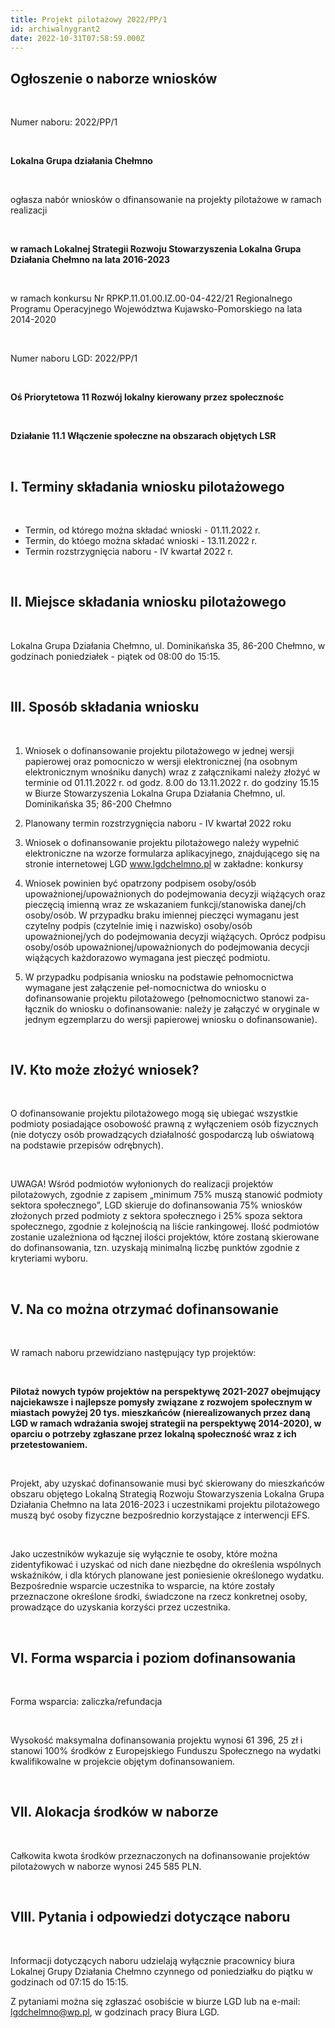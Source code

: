 ```yaml
---
title: Projekt pilotażowy 2022/PP/1
id: archiwalnygrant2
date: 2022-10-31T07:58:59.000Z
---
```

## Ogłoszenie o naborze wniosków

<br>

Numer naboru: 2022/PP/1

<br>

**Lokalna Grupa działania Chełmno**

<br>

ogłasza nabór wniosków o dfinansowanie na projekty pilotażowe w ramach realizacji

<br>

**w ramach Lokalnej Strategii Rozwoju Stowarzyszenia Lokalna Grupa Działania Chełmno na lata 2016-2023**

<br>

w ramach konkursu Nr RPKP.11.01.00.IZ.00-04-422/21 Regionalnego Programu Operacyjnego Województwa Kujawsko-Pomorskiego na lata 2014-2020

<br>

Numer naboru LGD: 2022/PP/1

<br>

**Oś Priorytetowa 11 Rozwój lokalny kierowany przez społecznośc**

<br>

**Działanie 11.1 Włączenie społeczne na obszarach objętych LSR**

<br>

## I. Terminy składania wniosku pilotażowego

<br>

* Termin, od którego można składać wnioski - 01.11.2022 r.
* Termin, do któego można składać wnioski - 13.11.2022 r.
* Termin rozstrzygnięcia naboru - IV kwartał 2022 r.

<br>

## II. Miejsce składania wniosku pilotażowego

<br>

Lokalna Grupa Działania Chełmno, ul. Dominikańska 35, 86-200 Chełmno, w godzinach poniedziałek - piątek od 08:00 do 15:15.

<br>

## III. Sposób składania wniosku

<br>

1. Wniosek o dofinansowanie projektu pilotażowego w jednej wersji papierowej oraz pomocniczo w wersji elektronicznej (na osobnym elektronicznym wnośniku danych) wraz z załącznikami należy złożyć w terminie od 01.11.2022 r. od godz. 8.00 do 13.11.2022 r. do godziny 15.15 w Biurze Stowarzyszenia Lokalna Grupa Działania Chełmno, ul. Dominikańska 35; 86-200 Chełmno

2. Planowany termin rozstrzygnięcia naboru - IV kwartał 2022 roku

3. Wniosek o dofinansowanie projektu pilotażowego należy wypełnić elektroniczne na wzorze formularza aplikacyjnego, znajdującego się na stronie internetowej LGD www.lgdchelmno.pl w zakładne: konkursy

4. Wniosek powinien być opatrzony podpisem osoby/osób upoważnionej/upoważnionych do podejmowania decyzji wiążących oraz pieczęcią imienną wraz ze wskazaniem funkcji/stanowiska danej/ch osoby/osób. W przypadku braku imiennej pieczęci wymaganu jest czytelny podpis (czytelnie imię i nazwisko) osoby/osób upoważnionej/ych do podejmowania decyzji wiążących. Oprócz podpisu osoby/osób upoważnionej/upoważnionych do podejmowania decycji wiążących każdorazowo wymagana jest pieczęć podmiotu.

5. W przypadku podpisania wniosku na podstawie pełnomocnictwa wymagane jest załączenie peł-nomocnictwa do wniosku o dofinansowanie projektu pilotażowego (pełnomocnictwo stanowi za-łącznik do wniosku o dofinansowanie: należy je załączyć w oryginale w jednym egzemplarzu do wersji papierowej wniosku o dofinansowanie).

<br>

## IV. Kto może złożyć wniosek?

<br>

O dofinansowanie projektu pilotażowego mogą się ubiegać wszystkie podmioty posiadające osobowość prawną z wyłączeniem osób fizycznych (nie dotyczy osób prowadzących działalność gospodarczą lub oświatową na podstawie przepisów odrębnych). 

<br>

UWAGA! Wśród podmiotów wyłonionych do realizacji projektów pilotażowych, zgodnie z zapisem  „minimum 75% muszą stanowić podmioty sektora społecznego”, LGD skieruje do dofinansowania 75% wniosków złożonych przed podmioty z sektora społecznego i 25% spoza sektora społecznego, zgodnie z kolejnością na liście rankingowej. Ilość podmiotów zostanie uzależniona od łącznej ilości projektów, które zostaną skierowane do dofinansowania, tzn. uzyskają minimalną liczbę punktów zgodnie z kryteriami wyboru.

<br>

## V. Na co można otrzymać dofinansowanie 

<br>

W ramach naboru przewidziano następujący typ projektów:

<br>

**Pilotaż nowych typów projektów na perspektywę 2021-2027 obejmujący najciekawsze i najlepsze pomysły związane z rozwojem społecznym w miastach powyżej 20 tys. mieszkańców (nierealizowanych przez daną LGD w ramach wdrażania swojej strategii na perspektywę 2014-2020), w oparciu o potrzeby zgłaszane przez lokalną społeczność wraz z ich przetestowaniem.**

<br>

Projekt, aby uzyskać dofinansowanie musi być skierowany do mieszkańców obszaru objętego Lokalną Strategią Rozwoju Stowarzyszenia Lokalna Grupa Działania Chełmno na lata 2016-2023 i uczestnikami projektu pilotażowego muszą być osoby fizyczne bezpośrednio korzystające z interwencji EFS. 

<br>

Jako uczestników wykazuje się wyłącznie te osoby, które można zidentyfikować i uzyskać od nich dane niezbędne do określenia wspólnych wskaźników, i dla których planowane jest poniesienie określonego wydatku. Bezpośrednie wsparcie uczestnika to wsparcie, na które zostały przeznaczone określone środki, świadczone na rzecz konkretnej osoby, prowadzące do uzyskania korzyści przez uczestnika.

<br>

## VI. Forma wsparcia i poziom dofinansowania

<br>

Forma wsparcia: zaliczka/refundacja

<br>

Wysokość maksymalna dofinansowania projektu wynosi 61 396, 25 zł i stanowi 100% środków z Europejskiego Funduszu Społecznego na wydatki kwalifikowalne w projekcie objętym dofinansowaniem.

<br>

## VII. Alokacja środków w naborze

<br>

Całkowita kwota środków przeznaczonych na dofinansowanie projektów pilotażowych w naborze wynosi 245 585 PLN.

<br>

## VIII. Pytania i odpowiedzi dotyczące naboru

<br>

Informacji dotyczących naboru udzielają wyłącznie pracownicy biura Lokalnej Grupy Działania Chełmno czynnego od poniedziałku do piątku  w godzinach od 07:15 do 15:15. 

Z pytaniami można się zgłaszać osobiście w biurze LGD lub na e-mail: lgdchelmno@wp.pl, w godzinach pracy Biura LGD.

<br>

<br>

<br>
